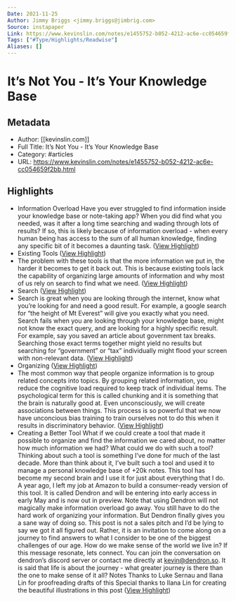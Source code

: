 ```yaml
---
Date: 2021-11-25
Author: Jimmy Briggs <jimmy.briggs@jimbrig.com>
Source: instapaper
Link: https://www.kevinslin.com/notes/e1455752-b052-4212-ac6e-cc054659f2bb.html
Tags: ["#Type/Highlights/Readwise"]
Aliases: []
---
```

# It’s Not You - It’s Your Knowledge Base

## Metadata
- Author: [[kevinslin.com]]
- Full Title: It’s Not You - It’s Your Knowledge Base
- Category: #articles
- URL: https://www.kevinslin.com/notes/e1455752-b052-4212-ac6e-cc054659f2bb.html

## Highlights
- Information Overload
  Have you ever struggled to find information inside your knowledge base or note-taking app? When you did find what you needed, was it after a long time searching and wading through lots of results?
  If so, this is likely because of information overload - when every human being has access to the sum of all human knowledge, finding any specific bit of it becomes a daunting task. ([View Highlight](https://instapaper.com/read/1356314906/14737240))
- Existing Tools ([View Highlight](https://instapaper.com/read/1356314906/14737244))
- The problem with these tools is that the more information we put in, the harder it becomes to get it back out. This is because existing tools lack the capability of organizing large amounts of information and why most of us rely on search to find what we need. ([View Highlight](https://instapaper.com/read/1356314906/14737245))
- Search ([View Highlight](https://instapaper.com/read/1356314906/14737247))
- Search is great when you are looking through the internet, know what you’re looking for and need a good result. For example, a google search for “the height of Mt Everest” will give you exactly what you need.
  Search fails when you are looking through your knowledge base, might not know the exact query, and are looking for a highly specific result. For example, say you saved an article about government tax breaks. Searching those exact terms together might yield no results but searching for “government” or “tax” individually might flood your screen with non-relevant data. ([View Highlight](https://instapaper.com/read/1356314906/14737249))
- Organizing ([View Highlight](https://instapaper.com/read/1356314906/14737250))
- The most common way that people organize information is to group related concepts into topics. By grouping related information, you reduce the cognitive load required to keep track of individual items.
  The psychological term for this is called chunking and it is something that the brain is naturally good at. Even unconsciously, we will create associations between things. This process is so powerful that we now have unconcious bias training to train ourselves not to do this when it results in discriminatory behavior. ([View Highlight](https://instapaper.com/read/1356314906/14737251))
- Creating a Better Tool
  What if we could create a tool that made it possible to organize and find the information we cared about, no matter how much information we had? What could we do with such a tool?
  Thinking about such a tool is something I’ve done for much of the last decade. More than think about it, I’ve built such a tool and used it to manage a personal knowledge base of +20k notes. This tool has become my second brain and I use it for just about everything that I do.
  A year ago, I left my job at Amazon to build a consumer-ready version of this tool. It is called Dendron and will be entering into early access in early May and is now out in preview.
  Note that using Dendron will not magically make information overload go away. You still have to do the hard work of organizing your information. But Dendron finally gives you a sane way of doing so.
  This post is not a sales pitch and I’d be lying to say we got it all figured out. Rather, it is an invitation to come along on a journey to find answers to what I consider to be one of the biggest challenges of our age. How do we make sense of the world we live in?
  If this message resonate, lets connect. You can join the conversation on dendron’s discord server or contact me directly at kevin@dendron.so.
  It is said that life is about the journey - what greater journey is there than the one to make sense of it all?
  Notes
  Thanks to Luke Sernau and Ilana Lin for proofreading drafts of this
  Special thanks to Ilana Lin for creating the beautiful illustrations in this post ([View Highlight](https://instapaper.com/read/1356314906/14737255))
